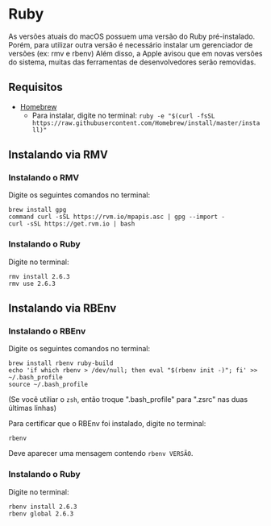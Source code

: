 # Ruby

As versões atuais do macOS possuem uma versão do Ruby pré-instalado.
Porém, para utilizar outra versão é necessário instalar um gerenciador de versões (ex: rmv e rbenv)
Além disso, a Apple avisou que em novas versões do sistema, muitas das ferramentas de desenvolvedores serão removidas.

## Requisitos
- [Homebrew](https://brew.sh/)
  - Para instalar, digite no terminal: `ruby -e "$(curl -fsSL https://raw.githubusercontent.com/Homebrew/install/master/install)"`

## Instalando via RMV

### Instalando o RMV
Digite os seguintes comandos no terminal:

```
brew install gpg
command curl -sSL https://rvm.io/mpapis.asc | gpg --import -
curl -sSL https://get.rvm.io | bash
```

### Instalando o Ruby
Digite no terminal:

```
rmv install 2.6.3
rmv use 2.6.3
```

## Instalando via RBEnv

### Instalando o RBEnv
Digite os seguintes comandos no terminal:

```
brew install rbenv ruby-build
echo 'if which rbenv > /dev/null; then eval "$(rbenv init -)"; fi' >> ~/.bash_profile
source ~/.bash_profile
```

(Se você utiliar o `zsh`, então troque ".bash_profile" para ".zsrc" nas duas últimas linhas)

Para certificar que o RBEnv foi instalado, digite no terminal:

```
rbenv
```

Deve aparecer uma mensagem contendo `rbenv VERSÃO`.

### Instalando o Ruby
Digite no terminal:

```
rbenv install 2.6.3
rbenv global 2.6.3
```
